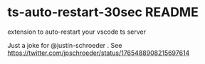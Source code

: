 # ts-auto-restart-30sec README

extension to auto-restart your vscode ts server

Just a joke for @justin-schroeder . See https://twitter.com/jpschroeder/status/1765488908215697614
